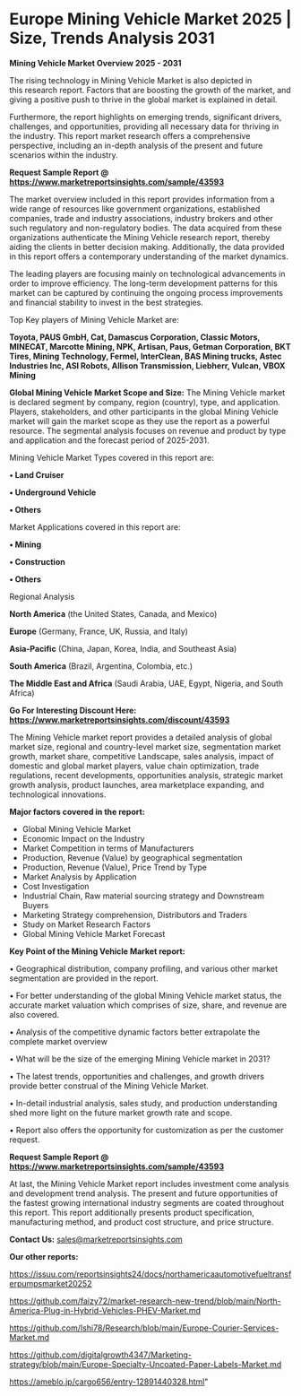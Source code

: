 # Europe Mining Vehicle Market 2025 | Size, Trends Analysis 2031

<Strong> Mining Vehicle Market Overview 2025 - 2031</strong>

The rising technology in Mining Vehicle Market is also depicted in this research report. Factors that are boosting the growth of the market, and giving a positive push to thrive in the global market is explained in detail.

Furthermore, the report highlights on emerging trends, significant drivers, challenges, and opportunities, providing all necessary data for thriving in the industry. This report market research offers a comprehensive perspective, including an in-depth analysis of the present and future scenarios within the industry.

<strong>Request Sample Report @ <a href=https://www.marketreportsinsights.com/sample/43593>https://www.marketreportsinsights.com/sample/43593</a></strong>

The market overview included in this report provides information from a wide range of resources like government organizations, established companies, trade and industry associations, industry brokers and other such regulatory and non-regulatory bodies. The data acquired from these organizations authenticate the Mining Vehicle research report, thereby aiding the clients in better decision making. Additionally, the data provided in this report offers a contemporary understanding of the market dynamics.

The leading players are focusing mainly on technological advancements in order to improve efficiency. The long-term development patterns for this market can be captured by continuing the ongoing process improvements and financial stability to invest in the best strategies.

Top Key players of Mining Vehicle Market are:

<strong>Toyota, PAUS GmbH, Cat, Damascus Corporation, Classic Motors, MINECAT, Marcotte Mining, NPK, Artisan, Paus, Getman Corporation, BKT Tires, Mining Technology, Fermel, InterClean, BAS Mining trucks, Astec Industries Inc, ASI Robots, Allison Transmission, Liebherr, Vulcan, VBOX Mining</strong>

<strong><b>Global Mining Vehicle Market Scope and Size:</b></strong>
The Mining Vehicle market is declared segment by company, region (country), type, and application. Players, stakeholders, and other participants in the global Mining Vehicle market will gain the market scope as they use the report as a powerful resource. The segmental analysis focuses on revenue and product by type and application and the forecast period of 2025-2031.

Mining Vehicle Market Types covered in this report are:

<strong>•  Land Cruiser

•  Underground Vehicle

•  Others</strong>

Market Applications covered in this report are:

<strong>•  Mining

•  Construction

•  Others</strong> 

Regional Analysis

<strong>North America</strong> (the United States, Canada, and Mexico)

<strong>Europe</strong> (Germany, France, UK, Russia, and Italy)

<strong>Asia-Pacific</strong> (China, Japan, Korea, India, and Southeast Asia)

<strong>South America</strong> (Brazil, Argentina, Colombia, etc.)

<strong>The Middle East and Africa</strong> (Saudi Arabia, UAE, Egypt, Nigeria, and South Africa)

<strong>Go For Interesting Discount Here: <a href=https://www.marketreportsinsights.com/discount/43593>https://www.marketreportsinsights.com/discount/43593</a></strong>

The Mining Vehicle market report provides a detailed analysis of global market size, regional and country-level market size, segmentation market growth, market share, competitive Landscape, sales analysis, impact of domestic and global market players, value chain optimization, trade regulations, recent developments, opportunities analysis, strategic market growth analysis, product launches, area marketplace expanding, and technological innovations.

<strong><b>Major factors covered in the report:</b></strong>
<ul>
  <li>Global Mining Vehicle Market </li>
  <li>Economic Impact on the Industry</li>
  <li>Market Competition in terms of Manufacturers</li>
  <li>Production, Revenue (Value) by geographical segmentation</li>
  <li>Production, Revenue (Value), Price Trend by Type</li>
  <li>Market Analysis by Application</li>
  <li>Cost Investigation</li>
  <li>Industrial Chain, Raw material sourcing strategy and Downstream Buyers</li>
  <li>Marketing Strategy comprehension, Distributors and Traders</li>
  <li>Study on Market Research Factors</li>
  <li>Global Mining Vehicle Market Forecast</li>
</ul>

<strong><b>Key Point of the Mining Vehicle Market report:</b></strong>

• Geographical distribution, company profiling, and various other market segmentation are provided in the report.

• For better understanding of the global Mining Vehicle market status, the accurate market valuation which comprises of size, share, and revenue are also covered.

• Analysis of the competitive dynamic factors better extrapolate the complete market overview

• What will be the size of the emerging Mining Vehicle market in 2031?

• The latest trends, opportunities and challenges, and growth drivers provide better construal of the Mining Vehicle Market.

• In-detail industrial analysis, sales study, and production understanding shed more light on the future market growth rate and scope.

• Report also offers the opportunity for customization as per the customer request.

<strong>Request Sample Report @ <a href=https://www.marketreportsinsights.com/sample/43593>https://www.marketreportsinsights.com/sample/43593</a></strong>

At last, the Mining Vehicle Market report includes investment come analysis and development trend analysis. The present and future opportunities of the fastest growing international industry segments are coated throughout this report. This report additionally presents product specification, manufacturing method, and product cost structure, and price structure.

<strong>Contact Us:</strong>
sales@marketreportsinsights.com

<strong>Our other reports:</strong>

<a href=https://issuu.com/reportsinsights24/docs/northamericaautomotivefueltransferpumpsmarket20252>https://issuu.com/reportsinsights24/docs/northamericaautomotivefueltransferpumpsmarket20252</a>

<a href=https://github.com/faizy72/market-research-new-trend/blob/main/North-America-Plug-in-Hybrid-Vehicles-PHEV-Market.md>https://github.com/faizy72/market-research-new-trend/blob/main/North-America-Plug-in-Hybrid-Vehicles-PHEV-Market.md</a>

<a href=https://github.com/Ishi78/Research/blob/main/Europe-Courier-Services-Market.md>https://github.com/Ishi78/Research/blob/main/Europe-Courier-Services-Market.md</a>

<a href=https://github.com/digitalgrowth4347/Marketing-strategy/blob/main/Europe-Specialty-Uncoated-Paper-Labels-Market.md>https://github.com/digitalgrowth4347/Marketing-strategy/blob/main/Europe-Specialty-Uncoated-Paper-Labels-Market.md</a>

<a href=https://ameblo.jp/cargo656/entry-12891440328.html>https://ameblo.jp/cargo656/entry-12891440328.html</a>"
